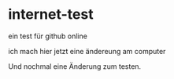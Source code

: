 # internet-test
ein test für github online

ich mach hier jetzt eine ändereung am computer

Und nochmal eine Änderung zum testen.
